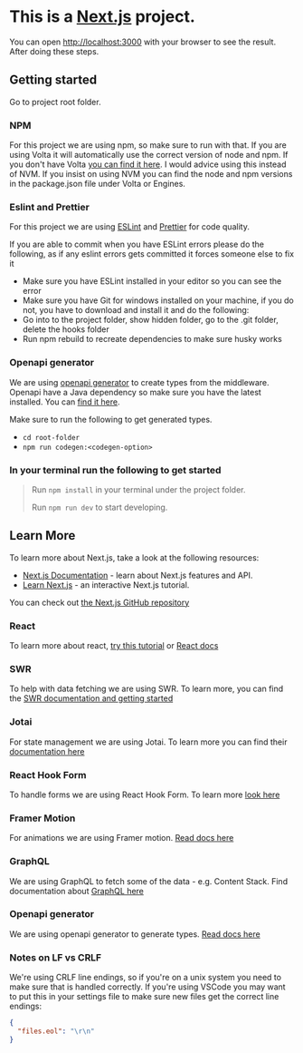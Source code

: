 # This is a [Next.js](https://nextjs.org/) project.

You can open [http://localhost:3000](http://localhost:3000) with your browser to see the result.
After doing these steps.

## Getting started
Go to project root folder.

### NPM
For this project we are using npm, so make sure to run with that.
If you are using Volta it will automatically use the correct version of node and npm.
If you don't have Volta [you can find it here](https://docs.volta.sh/guide/getting-started).
I would advice using this instead of NVM.
If you insist on using NVM you can find the node and npm versions in the package.json file under Volta or Engines.

### Eslint and Prettier
For this project we are using [ESLint](https://eslint.org/) and [Prettier](https://prettier.io/) for code quality.

If you are able to commit when you have ESLint errors please do the following, as if any eslint errors gets committed it forces someone else to fix it
- Make sure you have ESLint installed in your editor so you can see the error
- Make sure you have Git for windows installed on your machine, if you do not, you have to download and install it and do the following:
- Go into to the project folder, show hidden folder, go to the .git folder, delete the hooks folder
- Run npm rebuild to recreate dependencies to make sure husky works

### Openapi generator
We are using [openapi generator](https://github.com/OpenAPITools/openapi-generator) to create types from the middleware.
Openapi have a Java dependency so make sure you have the latest installed. You can [find it here](https://www.java.com/download/ie_manual.jsp).

Make sure to run the following to get generated types.
- `cd root-folder`
- `npm run codegen:<codegen-option>`

### In your terminal run the following to get started
> Run `npm install` in your terminal under the project folder.
>
> Run `npm run dev` to start developing.

## Learn More

To learn more about Next.js, take a look at the following resources:

-   [Next.js Documentation](https://nextjs.org/docs) - learn about Next.js features and API.
-   [Learn Next.js](https://nextjs.org/learn) - an interactive Next.js tutorial.

You can check out [the Next.js GitHub repository](https://github.com/vercel/next.js/)

### React

To learn more about react, [try this tutorial](https://beta.reactjs.org/) or [React docs](https://reactjs.org/docs/hooks-intro.html)

### SWR

To help with data fetching we are using SWR. To learn more, you can find the [SWR documentation and getting started](https://swr.vercel.app/docs/getting-started)

### Jotai

For state management we are using Jotai. To learn more you can find their [documentation here](https://jotai.org/docs/introduction)

### React Hook Form

To handle forms we are using React Hook Form. To learn more [look here](https://react-hook-form.com/get-started)

### Framer Motion

For animations we are using Framer motion. [Read docs here](https://www.framer.com/docs/introduction/)

### GraphQL

We are using GraphQL to fetch some of the data - e.g. Content Stack. Find documentation about [GraphQL here](https://graphql.org/learn/)

### Openapi generator
We are using openapi generator to generate types. [Read docs here](https://github.com/OpenAPITools/openapi-generator)

### Notes on LF vs CRLF

We're using CRLF line endings, so if you're on a unix system you need to make sure that is handled correctly. If you're using VSCode you may want to put this in your settings file to make sure new files get the correct line endings:

```json
{
  "files.eol": "\r\n"
}
```

